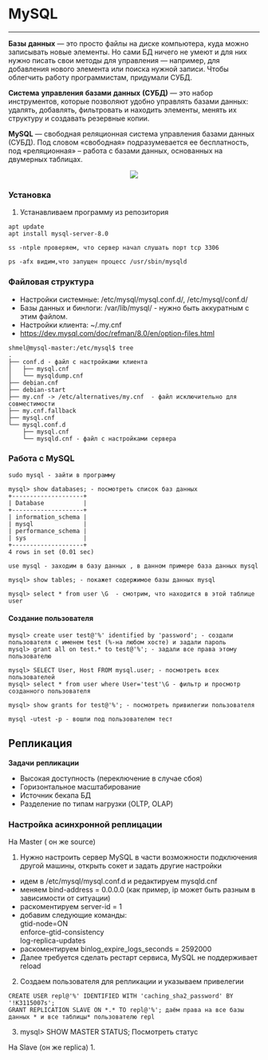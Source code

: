 # MySQL
_ _ _
**Базы** **данных** — это просто файлы на диске компьютера, куда можно записывать новые элементы. Но сами БД ничего не умеют и для них нужно писать свои методы для управления — например, для добавления нового элемента или поиска нужной записи. Чтобы облегчить работу программистам, придумали СУБД.    

**Система** **управления** **базами** **данных** **(СУБД)** — это набор инструментов, которые позволяют удобно управлять базами данных: удалять, добавлять, фильтровать и находить элементы, менять их структуру и создавать резервные копии.    


**MySQL** — свободная реляционная система управления базами данных (СУБД). Под словом «свободная» подразумевается ее бесплатность, под «реляционная» – работа с базами данных, основанных на двумерных таблицах. 

<p align="center">
<image src="https://github.com/LLlMEJIb87/LINUX/blob/main/MySQL/%D0%9A%D0%B0%D1%80%D1%82%D0%B8%D0%BD%D0%BA%D0%B8/Arhitektura.PNG">
</p>


### Установка
1. Устанавливаем программу из репозитория
```
apt update
apt install mysql-server-8.0
```
```
ss -ntple проверяем, что сервер начал слушать порт tcp 3306
```
```
ps -afx видим,что запущен процесс /usr/sbin/mysqld
```
### Файловая структура
- Настройки системные: /etc/mysql/mysql.conf.d/, /etc/mysql/conf.d/
- Базы данных и бинлоги: /var/lib/mysql/ - нужно быть аккуратным с этим файлом.
- Настройки клиента: ~/.my.cnf
- https://dev.mysql.com/doc/refman/8.0/en/option-files.html
```
shmel@mysql-master:/etc/mysql$ tree
.
├── conf.d - файл с настройками клиента
│   ├── mysql.cnf
│   └── mysqldump.cnf
├── debian.cnf
├── debian-start
├── my.cnf -> /etc/alternatives/my.cnf  - файл исключительно для совместимости
├── my.cnf.fallback
├── mysql.cnf
└── mysql.conf.d
    ├── mysql.cnf
    └── mysqld.cnf - файл с настройками сервера
```
### Работа с MySQL
```
sudo mysql - зайти в программу
```
```
mysql> show databases; - посмотреть список баз данных
+--------------------+
| Database           |
+--------------------+
| information_schema |
| mysql              |
| performance_schema |
| sys                |
+--------------------+
4 rows in set (0.01 sec)
```
```
use mysql - заходим в базу данных , в данном примере база данных mysql
```
```
mysql> show tables; - покажет содержимое базы данных mysql
```
```
mysql> select * from user \G  - смотрим, что находится в этой таблице user
```
#### Cоздание пользователя
```
mysql> create user test@'%' identified by 'password'; - создали пользователя с именем test (%-на любом хосте) и задали пароль
mysql> grant all on test.* to test@'%'; - задали все права этому пользователю
```
```
mysql> SELECT User, Host FROM mysql.user; - посмотреть всех пользователей 
mysql> select * from user where User='test'\G - фильтр и просмотр созданного пользователя
```
```
mysql> show grants for test@'%'; - посмотреть привилегии пользователя
```
```
mysql -utest -p - вошли под пользователем тест
```
## Репликация
**Задачи** **репликации**
- Высокая доступность (переключение в случае сбоя)
- Горизонтальное масштабирование
- Источник бекапа БД
- Разделение по типам нагрузки (OLTP, OLAP)    

### Настройка асинхронной реплицации
На Master ( он же source)   
1. Нужно настроить сервер MySQL в части возможности подключения другой машины, открыть сокет и задать другие настройки
- идем в /etc/mysql/mysql.conf.d и редактируем mysqld.cnf
- меняем bind-address = 0.0.0.0 (как пример, ip может быть разным в зависимости от ситуации)
- раскоментируем server-id  = 1
- добавим следующие команды:    
  gtid-node=ON   
  enforce-gtid-consistency    
  log-replica-updates    
- раскоментируем binlog_expire_logs_seconds   = 2592000
- Далее требуется сделать рестарт сервиса, MySQL не поддерживает reload
2. Создаем пользователя для репликации и указываем привелегии
```  
CREATE USER repl@'%' IDENTIFIED WITH 'caching_sha2_password' BY '!K3115007s';
GRANT REPLICATION SLAVE ON *.* TO repl@'%'; даём права на все базы данных * и все таблицы* пользователю repl
```
3. mysql> SHOW MASTER STATUS; Посмотреть статус


На Slave (он же replica)
1.

